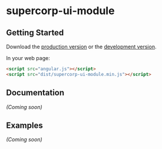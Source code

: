 # supercorp-ui-module



## Getting Started

Download the [production version][min] or the [development version][max].

[min]: https://raw.github.com/sheogora/jquery-supercorp-ui-module/master/dist/angular-supercorp-ui-module.min.js
[max]: https://raw.github.com/sheogora/jquery-supercorp-ui-module/master/dist/angular-supercorp-ui-module.js

In your web page:

```html
<script src="angular.js"></script>
<script src="dist/supercorp-ui-module.min.js"></script>
```

## Documentation
_(Coming soon)_

## Examples
_(Coming soon)_

